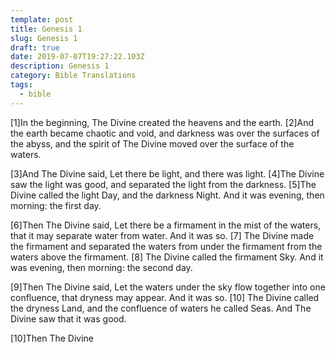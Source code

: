 ```yaml
---
template: post
title: Genesis 1
slug: Genesis 1
draft: true
date: 2019-07-07T19:27:22.103Z
description: Genesis 1
category: Bible Translations
tags:
  - bible
---
```

\[1]In the beginning, The Divine created the heavens and the earth. \[2]And the earth became chaotic and void, and darkness was over the surfaces of the abyss, and the spirit of The Divine moved over the surface of the waters. 

\[3]And The Divine said, Let there be light, and there was light. \[4]The Divine saw the light was good, and separated the light from the darkness. \[5]The Divine called the light Day, and the darkness Night. And it was evening, then morning: the first day.

\[6]Then The Divine said, Let there be a firmament in the mist of the waters, that it may separate water from water. And it was so. \[7] The Divine made the firmament and separated the waters from under the firmament from the waters above the firmament. \[8] The Divine called the firmament Sky. And it was evening, then morning: the second day.

\[9]Then The Divine said, Let the waters under the sky flow together into one confluence, that dryness may appear. And it was so. \[10] The Divine called the dryness Land, and the confluence of waters he called Seas. And The Divine saw that it was good.

\[10]Then The Divine
